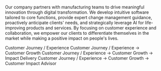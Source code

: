 
Our company partners with manufacturing teams to drive meaningful innovation through digital transformation. We develop intuitive software tailored to core functions, provide expert change management guidance, proactively anticipate clients' needs, and strategically leverage AI for life-improving products and services. By focusing on customer experience and collaboration, we empower our clients to differentiate themselves in the market while making a positive impact on people's lives.

Customer Journey / Experience
Customer Journey / Experience -> Customer Growth
Customer Journey / Experience -> Customer Growth -> Impact Delivery
Customer Journey / Experience -> Customer Growth -> Customer Impact Advisor